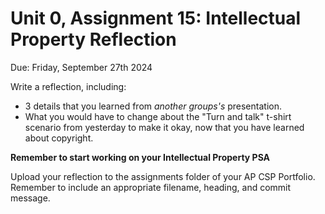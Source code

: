 # Unit 0, Assignment 15: Intellectual Property Reflection
Due: Friday, September 27th 2024

Write a reflection, including:
- 3 details that you learned from <i>another groups's</i> presentation.
- What you would have to change about the "Turn and talk" t-shirt scenario from yesterday to make it okay, now that you have learned about copyright.

**Remember to start working on your Intellectual Property PSA**

Upload your reflection to the assignments folder of your AP CSP Portfolio.  Remember to include an appropriate filename, heading, and commit message.
